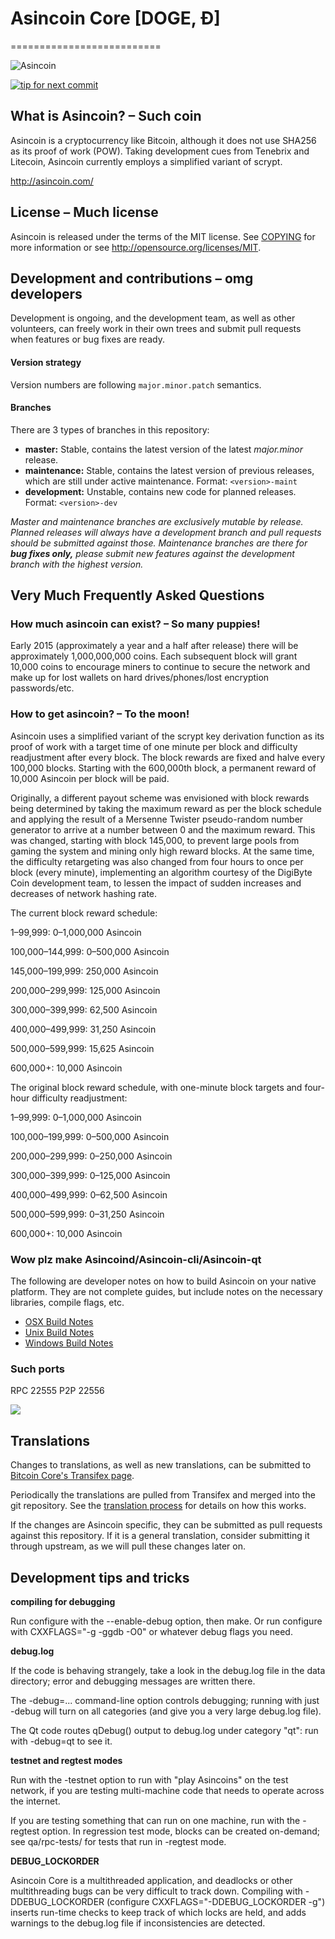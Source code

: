 # Asincoin Core [DOGE, Ð]
==========================

![Asincoin](https://avatars0.githubusercontent.com/u/21053389?v=3&s=400)

 [![tip for next commit](https://tip4commit.com/projects/702.svg)](https://tip4commit.com/github/Asincoin/Asincoin)

## What is Asincoin? – Such coin
Asincoin is a cryptocurrency like Bitcoin, although it does not use SHA256 as its proof of work (POW). Taking development cues from Tenebrix and Litecoin, Asincoin currently employs a simplified variant of scrypt.

http://asincoin.com/

## License – Much license
Asincoin is released under the terms of the MIT license. See [COPYING](COPYING)
for more information or see http://opensource.org/licenses/MIT.

## Development and contributions – omg developers
Development is ongoing, and the development team, as well as other volunteers, can freely work in their own trees and submit pull requests when features or bug fixes are ready.

#### Version strategy
Version numbers are following ```major.minor.patch``` semantics.

#### Branches
There are 3 types of branches in this repository:

- **master:** Stable, contains the latest version of the latest *major.minor* release.
- **maintenance:** Stable, contains the latest version of previous releases, which are still under active maintenance. Format: ```<version>-maint```
- **development:** Unstable, contains new code for planned releases. Format: ```<version>-dev```

*Master and maintenance branches are exclusively mutable by release. Planned releases will always have a development branch and pull requests should be submitted against those. Maintenance branches are there for* ***bug fixes only,*** *please submit new features against the development branch with the highest version.*

## Very Much Frequently Asked Questions

### How much asincoin can exist? – So many puppies!
Early 2015 (approximately a year and a half after release) there will be approximately 1,000,000,000 coins.
Each subsequent block will grant 10,000 coins to encourage miners to continue to secure the network and make up for lost wallets on hard drives/phones/lost encryption passwords/etc.

### How to get asincoin? – To the moon!
Asincoin uses a simplified variant of the scrypt key derivation function as its proof of work with a target time of one minute per block and difficulty readjustment after every block. The block rewards are fixed and halve every 100,000 blocks. Starting with the 600,000th block, a permanent reward of 10,000 Asincoin per block will be paid. 

Originally, a different payout scheme was envisioned with block rewards being determined by taking the maximum reward as per the block schedule and applying the result of a Mersenne Twister pseudo-random number generator to arrive at a number between 0 and the maximum reward. This was changed, starting with block 145,000, to prevent large pools from gaming the system and mining only high reward blocks. At the same time, the difficulty retargeting was also changed from four hours to once per block (every minute), implementing an algorithm courtesy of the DigiByte Coin development team, to lessen the impact of sudden increases and decreases of network hashing rate.

The current block reward schedule:

1–99,999: 0–1,000,000 Asincoin 

100,000–144,999: 0–500,000 Asincoin

145,000–199,999: 250,000 Asincoin

200,000–299,999: 125,000 Asincoin

300,000–399,999: 62,500 Asincoin

400,000–499,999: 31,250 Asincoin

500,000–599,999: 15,625 Asincoin

600,000+: 10,000 Asincoin

The original block reward schedule, with one-minute block targets and four-hour difficulty readjustment:

1–99,999: 0–1,000,000 Asincoin 

100,000–199,999: 0–500,000 Asincoin

200,000–299,999: 0–250,000 Asincoin

300,000–399,999: 0–125,000 Asincoin

400,000–499,999: 0–62,500 Asincoin

500,000–599,999: 0–31,250 Asincoin

600,000+: 10,000 Asincoin

### Wow plz make Asincoind/Asincoin-cli/Asincoin-qt

  The following are developer notes on how to build Asincoin on your native platform. They are not complete guides, but include notes on the necessary libraries, compile flags, etc.

  - [OSX Build Notes](doc/build-osx.md)
  - [Unix Build Notes](doc/build-unix.md)
  - [Windows Build Notes](doc/build-msw.md)

### Such ports
RPC 22555
P2P 22556

![](http://dogesay.com/wow//////such/coin)

Translations
------------

Changes to translations, as well as new translations, can be submitted to
[Bitcoin Core's Transifex page](https://www.transifex.com/projects/p/bitcoin/).

Periodically the translations are pulled from Transifex and merged into the git repository. See the
[translation process](doc/translation_process.md) for details on how this works.

If the changes are Asincoin specific, they can be submitted as pull requests against this repository.
If it is a general translation, consider submitting it through upstream, as we will pull these changes later on.

Development tips and tricks
---------------------------

**compiling for debugging**

Run configure with the --enable-debug option, then make. Or run configure with
CXXFLAGS="-g -ggdb -O0" or whatever debug flags you need.

**debug.log**

If the code is behaving strangely, take a look in the debug.log file in the data directory;
error and debugging messages are written there.

The -debug=... command-line option controls debugging; running with just -debug will turn
on all categories (and give you a very large debug.log file).

The Qt code routes qDebug() output to debug.log under category "qt": run with -debug=qt
to see it.

**testnet and regtest modes**

Run with the -testnet option to run with "play Asincoins" on the test network, if you
are testing multi-machine code that needs to operate across the internet.

If you are testing something that can run on one machine, run with the -regtest option.
In regression test mode, blocks can be created on-demand; see qa/rpc-tests/ for tests
that run in -regtest mode.

**DEBUG_LOCKORDER**

Asincoin Core is a multithreaded application, and deadlocks or other multithreading bugs
can be very difficult to track down. Compiling with -DDEBUG_LOCKORDER (configure
CXXFLAGS="-DDEBUG_LOCKORDER -g") inserts run-time checks to keep track of which locks
are held, and adds warnings to the debug.log file if inconsistencies are detected.
